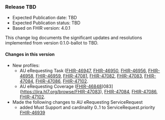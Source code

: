 ### Release TBD
- Expected Publication date: TBD
- Expected Publication status: TBD
- Based on FHIR version: 4.0.1

This change log documents the significant updates and resolutions implemented from version 0.1.0-ballot to TBD.

#### Changes in this version
- New profiles: 
  - AU eRequesting Task ([FHIR-46947](https://jira.hl7.org/browse/FHIR-46947), [FHIR-46950](https://jira.hl7.org/browse/FHIR-46950), [FHIR-46956](https://jira.hl7.org/browse/FHIR-46956), [FHIR-46958](https://jira.hl7.org/browse/FHIR-46958), [FHIR-46959](https://jira.hl7.org/browse/FHIR-46959), [FHIR-47081](https://jira.hl7.org/browse/FHIR-47081), [FHIR-47082](https://jira.hl7.org/browse/FHIR-47082), [FHIR-47083](https://jira.hl7.org/browse/FHIR-47083), [FHIR-47084](https://jira.hl7.org/browse/FHIR-47084), [FHIR-47086](https://jira.hl7.org/browse/FHIR-47086), [FHIR-47102](https://jira.hl7.org/browse/FHIR-47102).
  - AU eRequesting Coverage ([FHIR-46848](https://jira.hl7.org/browse/FHIR-46848))083](https://jira.hl7.org/browse/FHIR-47083), [FHIR-47084](https://jira.hl7.org/browse/FHIR-47084), [FHIR-47086](https://jira.hl7.org/browse/FHIR-47086), [FHIR-47102](https://jira.hl7.org/browse/FHIR-47102).
- Made the following changes to AU eRequesting ServiceRequest
  - added Must Support and cardinality 0..1 to ServiceRequest.priority [FHIR-46939](https://jira.hl7.org/browse/FHIR-46939)